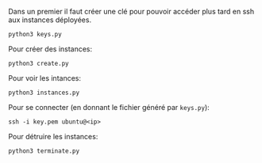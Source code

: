 Dans un premier il faut créer une clé pour pouvoir accéder plus tard en ssh aux instances déployées.

```
python3 keys.py
```

Pour créer des instances:
```
python3 create.py
```

Pour voir les intances:
```
python3 instances.py
```

Pour se connecter (en donnant le fichier généré par `keys.py`):
```
ssh -i key.pem ubuntu@<ip>
```

Pour détruire les instances:
```
python3 terminate.py
```
